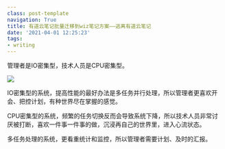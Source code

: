 ```yaml
---
class: post-template
navigation: True
title: 有道云笔记批量迁移到wiz笔记方案——逃离有道云笔记
date: '2021-04-01 12:25:23'
tags:
- writing
---
```




管理者是IO密集型，技术人员是CPU密集型。

![](https://cdn.imshuai.com/images/2021/03/conerting-of-notes.png)

<!--more-->

IO密集型的系统，提高性能的最好办法是多任务并行处理，所以管理者更喜欢开会、把控计划，有种世界尽在掌握的感觉。

CPU密集型的系统，频繁的任务切换反而会导致系统下降，所以技术人员非常讨厌被打断，喜欢一件事一件事的做，沉浸再自己的世界里，进入心流状态。

多任务处理的系统，更看重统计和监控，所以管理者需要计划、及时的汇报。